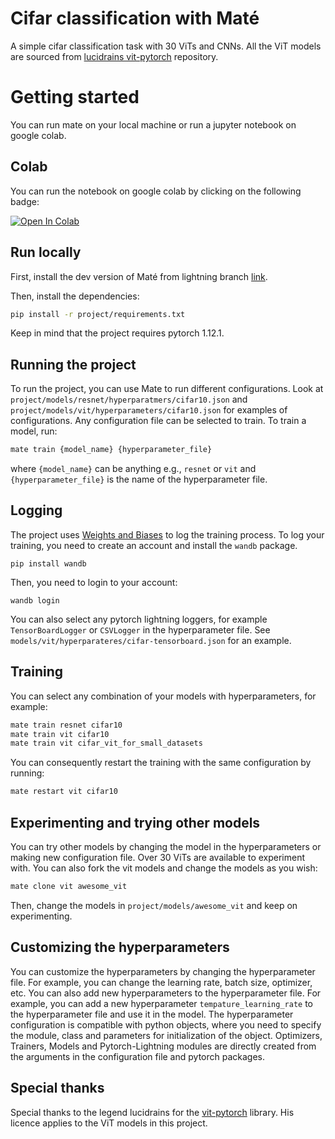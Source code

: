 # Cifar classification with Maté
A simple cifar classification task with 30 ViTs and CNNs. All the ViT models are sourced from [lucidrains vit-pytorch](https://github.com/lucidrains/vit-pytorch) repository. 

# Getting started

You can run mate on your local machine or run a jupyter notebook on google colab.

## Colab

You can run the notebook on google colab by clicking on the following badge:

[![Open In Colab](https://colab.research.google.com/assets/colab-badge.svg)](https://raw.githubusercontent.com/lrhm/cifar-classification/main/vit_mate.ipynb)

## Run locally

First, install the dev version of Maté from lightning branch [link](https://github.com/ilex-paraguariensis/yerbamate/tree/lightning).

Then, install the dependencies:
```bash
pip install -r project/requirements.txt
```
Keep in mind that the project requires pytorch 1.12.1.

## Running the project
To run the project, you can use Mate to run different configurations. Look at `project/models/resnet/hyperparatmers/cifar10.json` and `project/models/vit/hyperparameters/cifar10.json` for examples of configurations. Any configuration file can be selected to train. To train a model, run:
```bash
mate train {model_name} {hyperparameter_file}
```
where `{model_name}` can be anything e.g., `resnet` or `vit` and `{hyperparameter_file}` is the name of the hyperparameter file.

## Logging
The project uses [Weights and Biases](https://wandb.ai/) to log the training process. To log your training, you need to create an account and install the `wandb` package. 
```
pip install wandb
```
Then, you need to login to your account:
```
wandb login
```

You can also select any pytorch lightning loggers, for example `TensorBoardLogger` or `CSVLogger` in the hyperparameter file. See `models/vit/hyperparateres/cifar-tensorboard.json` for an example.

## Training

You can select any combination of your models with hyperparameters, for example:
```bash
mate train resnet cifar10
mate train vit cifar10
mate train vit cifar_vit_for_small_datasets
```

You can consequently restart the training with the same configuration by running:
```bash
mate restart vit cifar10
```

## Experimenting and trying other models
You can try other models by changing the model in the hyperparameters or making new configuration file. Over 30 ViTs are available to experiment with. You can also fork the vit models and change the models as you wish:
```bash
mate clone vit awesome_vit
```
Then, change the models in `project/models/awesome_vit` and keep on experimenting.

## Customizing the hyperparameters
You can customize the hyperparameters by changing the hyperparameter file. For example, you can change the learning rate, batch size, optimizer, etc. You can also add new hyperparameters to the hyperparameter file. For example, you can add a new hyperparameter `tempature_learning_rate` to the hyperparameter file and use it in the model. The hyperparameter configuration is compatible with python objects, where you need to specify the module, class and parameters for initialization of the object. Optimizers, Trainers, Models and Pytorch-Lightning modules are directly created from the arguments in the configuration file and pytorch packages.

## Special thanks
Special thanks to the legend lucidrains for the [vit-pytorch](https://github.com/lucidrains/vit-pytorch) library. His licence applies to the ViT models in this project.